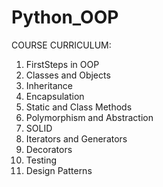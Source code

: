 # Python_OOP

COURSE CURRICULUM:

1. FirstSteps in OOP
2. Classes and Objects
3. Inheritance
4. Encapsulation
5. Static and Class Methods
6. Polymorphism and Abstraction
7. SOLID
8. Iterators and Generators
9. Decorators
10. Testing
11. Design Patterns
